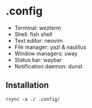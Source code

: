 # .config

* Terminal: wezterm
* Shell: fish shell
* Text editor: neovim
* File manager: yazi & nautilus
* Window managers: sway
* Status bar: waybar
* Notification daemon: dunst


## Installation

```
rsync -a ./ .config/
```
